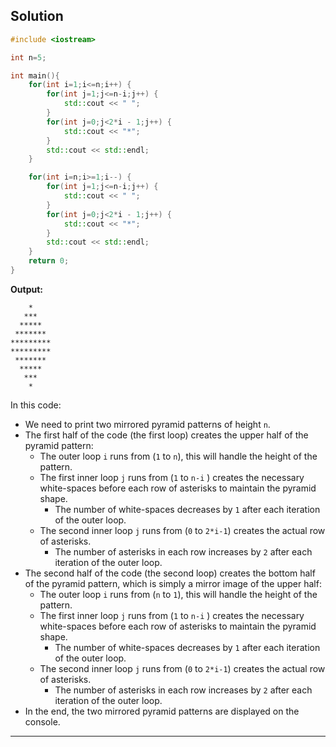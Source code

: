 ## Solution

```cpp
#include <iostream>

int n=5;

int main(){
	for(int i=1;i<=n;i++) {
		for(int j=1;j<=n-i;j++) {
			std::cout << " ";
		}
		for(int j=0;j<2*i - 1;j++) {
			std::cout << "*";
		}
		std::cout << std::endl;
	}

	for(int i=n;i>=1;i--) {
		for(int j=1;j<=n-i;j++) {
			std::cout << " ";
		}
		for(int j=0;j<2*i - 1;j++) {
			std::cout << "*";
		}
		std::cout << std::endl;
	}
	return 0;
}
```

**Output:**

```
    *
   ***
  *****
 *******
*********
*********
 *******
  *****
   ***
    *
```

In this code:

- We need to print two mirrored pyramid patterns of height `n`.
- The first half of the code (the first loop) creates the upper half of the pyramid pattern:
	- The outer loop `i` runs from (`1` to `n`), this will handle the height of the pattern.
	- The first inner loop `j`  runs from (`1` to `n-i` ) creates the necessary white-spaces before each row of asterisks to maintain the pyramid shape.
		- The number of white-spaces decreases by `1` after each iteration of the outer loop.
	- The second inner loop `j` runs from (`0` to `2*i-1`) creates the actual row of asterisks.
		- The number of asterisks in each row increases by `2` after each iteration of the outer loop.
- The second half of the code (the second loop) creates the bottom half of the pyramid pattern, which is simply a mirror image of the upper half:
	- The outer loop `i` runs from (`n` to `1`), this will handle the height of the pattern.
	- The first inner loop `j`  runs from (`1` to `n-i` ) creates the necessary white-spaces before each row of asterisks to maintain the pyramid shape.
		- The number of white-spaces decreases by `1` after each iteration of the outer loop.
	- The second inner loop `j` runs from (`0` to `2*i-1`) creates the actual row of asterisks.
		- The number of asterisks in each row increases by `2` after each iteration of the outer loop.
- In the end, the two mirrored pyramid patterns are displayed on the console.

---